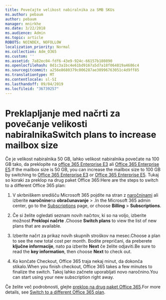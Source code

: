 ```yaml
---
title: Povečajte velikost nabiralnika za SMB SKUs
ms.author: pebaum
author: pebaum
manager: mnirkhe
ms.date: 3/22/2018
ms.audience: Admin
ms.topic: article
ROBOTS: NOINDEX, NOFOLLOW
localization_priority: Normal
ms.collection: Adm_O365
ms.custom: ''
ms.assetid: 7a82ec04-fdf6-43e9-924c-66157b180890
ms.openlocfilehash: 0d1c3a1bc4e61bd9167a5d7a18f064819a4686c4
ms.sourcegitcommit: a256e8680379c006287ae30996763051c4d9ff85
ms.translationtype: MT
ms.contentlocale: sl-SI
ms.lasthandoff: 09/04/2019
ms.locfileid: "36739257"
---
```

# <a name="switch-plans-to-increase-mailbox-size"></a><span data-ttu-id="de9f1-102">Preklapljanje med načrti za povečanje velikosti nabiralnika</span><span class="sxs-lookup"><span data-stu-id="de9f1-102">Switch plans to increase mailbox size</span></span>

<span data-ttu-id="de9f1-103">Če je velikost nabiralnika 50 GB, lahko velikost nabiralnika povečate na 100 GB tako, da preklopite na [office 365 Enterprise E3](https://products.office.com/business/office-365-enterprise-e3-business-software) ali [Office 365 Enterprise E5](https://products.office.com/business/office-365-enterprise-e5-business-software).</span><span class="sxs-lookup"><span data-stu-id="de9f1-103">If the mailbox size is 50 GB, you can increase the mailbox size to 100 GB by switching to [Office 365 Enterprise E3](https://products.office.com/business/office-365-enterprise-e3-business-software) or [Office 365 Enterprise E5](https://products.office.com/business/office-365-enterprise-e5-business-software).</span></span> <span data-ttu-id="de9f1-104">Tukaj so koraki za preklop na drug paket Office 365:</span><span class="sxs-lookup"><span data-stu-id="de9f1-104">Here are the steps to switch to a different Office 365 plan:</span></span>
  
1. <span data-ttu-id="de9f1-105">V skrbniškem središču Microsoft 365 pojdite na stran z [naročninami](https://go.microsoft.com/fwlink/p/?linkid=842054) ali izberite **naročnine**na **obračunavanje** \> .</span><span class="sxs-lookup"><span data-stu-id="de9f1-105">In the Microsoft 365 admin center, go to the [Subscriptions](https://go.microsoft.com/fwlink/p/?linkid=842054) page, or choose **Billing** \> **Subscriptions**.</span></span>
    
2. <span data-ttu-id="de9f1-106">Če si želite ogledati seznam novih načrtov, ki so na voljo, izberite možnost **Preklopi načrte** .</span><span class="sxs-lookup"><span data-stu-id="de9f1-106">Choose **Switch plans** to view the list of new plans that are available.</span></span> 
    
3. <span data-ttu-id="de9f1-107">Izberite načrt za prikaz novih skupnih stroškov na mesec.</span><span class="sxs-lookup"><span data-stu-id="de9f1-107">Choose a plan to see the new total cost per month.</span></span> <span data-ttu-id="de9f1-108">Bodite prepričani, da preberete **ključne informacije**, nato pa izberite **Next** če želite odjaviti.</span><span class="sxs-lookup"><span data-stu-id="de9f1-108">Be sure to read the **key information**, then choose **Next** to check out.</span></span> 
    
4. <span data-ttu-id="de9f1-109">Ko končate Checkout, Office 365 traja nekaj minut, da dokonča stikalo.</span><span class="sxs-lookup"><span data-stu-id="de9f1-109">When you finish checkout, Office 365 takes a few minutes to finalize the switch.</span></span> <span data-ttu-id="de9f1-110">Takoj lahko začnete uporabljati novo naročnino.</span><span class="sxs-lookup"><span data-stu-id="de9f1-110">You can start using your new subscription right away.</span></span>
    
<span data-ttu-id="de9f1-111">Če želite več podrobnosti, glejte [preklop na drug paket Office 365](https://docs.microsoft.com/office365/admin/subscriptions-and-billing/switch-to-a-different-plan).</span><span class="sxs-lookup"><span data-stu-id="de9f1-111">For more details, see [Switch to a different Office 365 plan](https://docs.microsoft.com/office365/admin/subscriptions-and-billing/switch-to-a-different-plan).</span></span>
  

